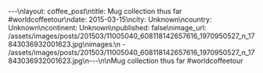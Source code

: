 ---\nlayout: coffee_post\ntitle: Mug collection thus far #worldcoffeetour\ndate: 2015-03-15\ncity: Unknown\ncountry: Unknown\ncontinent: Unknown\npublished: false\nimage_url: /assets/images/posts/201503/11005040_608118142657616_1970950527_n_17843036932001623.jpg\nimages:\n  - /assets/images/posts/201503/11005040_608118142657616_1970950527_n_17843036932001623.jpg\n---\n\nMug collection thus far #worldcoffeetour